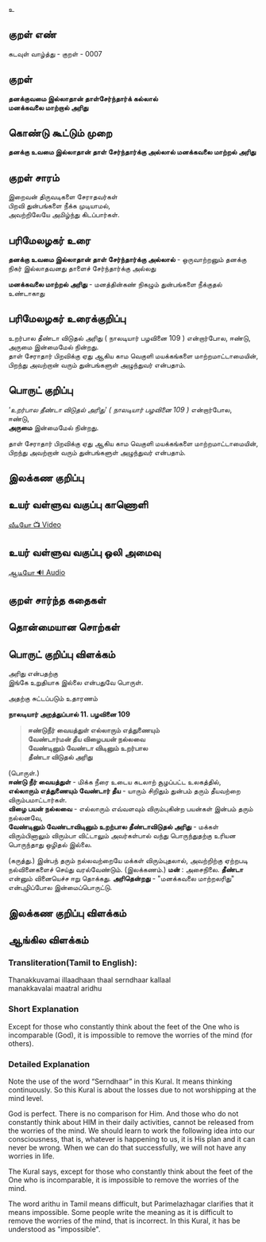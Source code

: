 உ

## குறள் எண்
கடவுள் வாழ்த்து - குறள் - 0007

## குறள்   

**தனக்குவமை இல்லாதான் தாள்சேர்ந்தார்க் கல்லால்  
மனக்கவலை மாற்றால் அரிது**

## கொண்டு கூட்டும் முறை

**தனக்கு உவமை இல்லாதான் தாள் சேர்ந்தார்க்கு அல்லால் மனக்கவலை மாற்றல் அரிது**  


## குறள் சாரம்   

இறைவன் திருவடிகளை சேராதவர்கள்  
பிறவி துன்பங்களை நீக்க முடியாமல்,  
அவற்றிலேயே அமிழ்ந்து கிடப்பார்கள்.

## பரிமேலழகர் உரை   

**தனக்கு உவமை இல்லாதான் தாள் சேர்ந்தார்க்கு அல்லால்** - ஒருவாற்றனும் தனக்கு நிகர் இல்லாதவனது தாளைச் சேர்ந்தார்க்கு அல்லது  

**மனக்கவலை மாற்றல் அரிது** - மனத்தின்கண் நிகழும் துன்பங்களை நீக்குதல் உண்டாகாது	


## பரிமேலழகர் உரைக்குறிப்பு 

உறர்பால தீண்டா விடுதல் அரிது ( நாலடியார் பழவினை 109 ) என்றார்போல, ஈண்டு, அருமை இன்மைமேல் நின்றது.  
தாள் சேராதார் பிறவிக்கு ஏது ஆகிய காம வெகுளி மயக்கங்களை மாற்றமாட்டாமையின், பிறந்து அவற்றான் வரும் துன்பங்களுள் அழுந்துவர் என்பதாம்.


## பொருட் குறிப்பு 

_'உறர்பால தீண்டா விடுதல் அரிது' ( நாலடியார் பழவினை 109 )_ என்றார்போல,  
ஈண்டு,  
**அருமை** இன்மைமேல் நின்றது.  


தாள் சேராதார் பிறவிக்கு ஏது ஆகிய காம வெகுளி மயக்கங்களை மாற்றமாட்டாமையின்,  
பிறந்து அவற்றான் வரும் துன்பங்களுள் அழுந்துவர் என்பதாம்.  

## இலக்கண குறிப்பு 


## உயர் வள்ளுவ வகுப்பு காணொளி

[ வீடியோ 📺 Video ](https://youtu.be/F5J4ytHImbQ)

## உயர் வள்ளுவ வகுப்பு ஒலி அமைவு

[ ஆடியோ 🔊 Audio ](https://drive.google.com/open?id=1XhfUOxjHgj_UR0qoi7NTdkVPHehbl49f)


## குறள் சார்ந்த கதைகள் 


## தொன்மையான சொற்கள்  

## பொருட் குறிப்பு விளக்கம்   

அரிது என்பதற்கு  
இங்கே உறுதியாக இல்லை என்பதுவே பொருள்.  

அதற்கு சுட்டப்படும் உதாரணம் 

**நாலடியார் அறத்துப்பால்	11. பழவினை 109**  	

>**ஈண்டுநீர் வையத்துள் எல்லாரும் எத்துணையும்  
>வேண்டார்மன் தீய விழைபயன் நல்லவை  
>வேண்டினும் வேண்டா விடினும் உறர்பால  
>தீண்டா விடுதல் அரிது**  

(பொருள்.)  
**ஈண்டு நீர் வையத்துள்** - மிக்க நீரை உடைய கடலாற் சூழப்பட்ட உலகத்தில்,  
**எல்லாரும் எத்துணையும் வேண்டார் தீய** - யாரும் சிறிதும் துன்பம் தரும் தீயவற்றை விரும்பமாட்டார்கள்.  
**விழை பயன் நல்லவை** - எல்லாரும் எவ்வளவும் விரும்புகின்ற பயன்கள் இன்பம் தரும் நல்லனவே,  
**வேண்டினும் வேண்டாவிடினும் உறற்பால தீண்டாவிடுதல் அரிது** - மக்கள் விரும்பினாலும் விரும்பா விட்டாலும் அவர்கள்பால் வந்து பொருந்துதற்கு உரியன பொருந்தாது ஒழிதல் இல்லை.  

(கருத்து.) 
இன்பந் தரும் நல்லவற்றையே மக்கள் விரும்புதலால், அவற்றிற்கு ஏற்றபடி நல்வினைகளைச் செய்து வரல்வேண்டும்.
(இலக்கணம்.) 
**மன்** : அசைநிலை. 
**தீண்டா** என்னும் வினையெச்ச ஈறு தொக்கது. 
**அரிதென்றது** - "மனக்கவலை மாற்றலரிது" என்புழிப்போல இன்மைப்பொருட்டு. 

## இலக்கண குறிப்பு விளக்கம்

 

## ஆங்கில விளக்கம்
### Transliteration(Tamil to English):  

Thanakkuvamai illaadhaan thaal serndhaar kallaal  
manakkavalai maatral aridhu  

### Short Explanation  
Except for those who constantly think about the feet of the One who is incomparable (God),  it is impossible to remove the worries of the mind (for others).  

### Detailed Explanation  

Note the use of the word “Serndhaar” in this Kural. It means thinking continuously. So this Kural is about the losses due to not worshipping at the mind level.  

God is perfect. There is no comparison for Him. And those who do not constantly think about HIM in their daily activities, cannot be released from the worries of the mind. We should learn to work the following idea into our consciousness, that is, whatever is happening to us, it is His plan and it can never be wrong. When we can do that successfully, we will not have any worries in life.  

The Kural says, except for those who constantly think about the feet of the One who is incomparable,  it is impossible to remove the worries of the mind.  

The word arithu in Tamil means difficult, but Parimelazhagar clarifies that it means impossible. Some people write the meaning as it is difficult to remove the worries of the mind, that is incorrect. In this Kural, it has be understood as "impossible".

##
